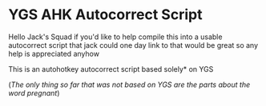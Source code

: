  # YGS AHK Autocorrect Script
  Hello Jack's Squad if you'd like to help compile this into a usable autocorrect script that jack could
  one day link to that would be great so any help is appreciated anyhow

  This is an autohotkey autocorrect script based solely* on YGS

  (*The only thing so far that was not based on YGS are the parts about the word pregnant*)
